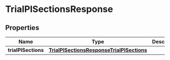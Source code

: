 

# TrialPlSectionsResponse

## Properties

Name | Type | Description | Notes
------------ | ------------- | ------------- | -------------
**trialPlSections** | [**TrialPlSectionsResponseTrialPlSections**](TrialPlSectionsResponseTrialPlSections.md) |  | 



